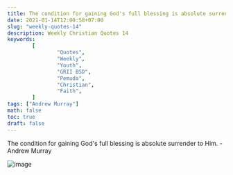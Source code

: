 ```yaml
---
title: The condition for gaining God's full blessing is absolute surrender to Him.
date: 2021-01-14T12:00:58+07:00
slug: "weekly-quotes-14"
description: Weekly Christian Quotes 14
keywords:
        [
                "Quotes",
                "Weekly",
                "Youth",
                "GRII BSD",
                "Pemuda",
                "Christian",
                "Faith",
        ]
tags: ["Andrew Murray"]
math: false
toc: true
draft: false
---
```


The condition for gaining God's full blessing is absolute surrender to Him. - Andrew Murray

![image](/images/quotes/20210114.jpeg)
